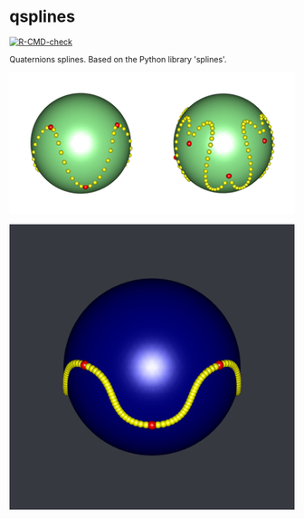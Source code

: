 # qsplines

<!-- badges: start -->
[![R-CMD-check](https://github.com/stla/qsplines/actions/workflows/R-CMD-check.yaml/badge.svg)](https://github.com/stla/qsplines/actions/workflows/R-CMD-check.yaml)
<!-- badges: end -->

Quaternions splines. Based on the Python library 'splines'.

![](https://raw.githubusercontent.com/stla/qsplines/main/inst/gifs/qsplines.gif)

![](https://raw.githubusercontent.com/stla/qsplines/main/inst/gifs/KochanekBartels_varyingContinuity.gif)


